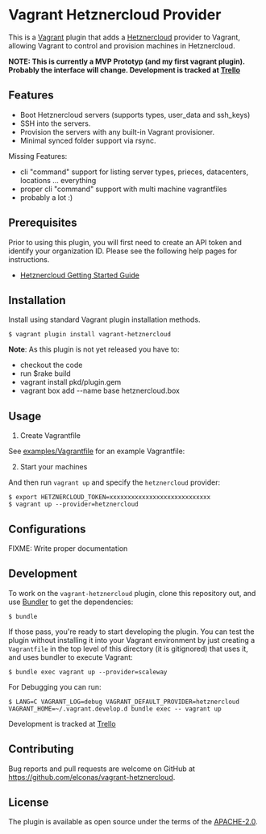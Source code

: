 
# Vagrant Hetznercloud Provider

This is a [Vagrant](http://www.vagrantup.com/) plugin that adds a
[Hetznercloud](https://cloud.hetzner.com/) provider to Vagrant, allowing Vagrant to
control and provision machines in Hetznercloud.

**NOTE: This is currently a MVP Prototyp (and my first vagrant plugin). Probably the interface will change. Development is tracked at [Trello](https://trello.com/b/zJx9W0OY/vagrant-hetznercloud)**


## Features

- Boot Hetznercloud servers (supports types, user_data and ssh_keys)
- SSH into the servers.
- Provision the servers with any built-in Vagrant provisioner.
- Minimal synced folder support via rsync.

Missing Features:

- cli "command" support for listing server types, prieces, datacenters, locations ... everything
- proper cli "command" support with multi machine vagrantfiles
- probably a lot :)

## Prerequisites

Prior to using this plugin, you will first need to create an API token and
identify your organization ID. Please see the following help pages for
instructions.

- [Hetznercloud Getting Started Guide](https://docs.hetzner.cloud/#header-getting-started-1)

## Installation

Install using standard Vagrant plugin installation methods.

    $ vagrant plugin install vagrant-hetznercloud

**Note**: As this plugin is not yet released you have to:

- checkout the code
- run $rake build
- vagrant install pkd/plugin.gem
- vagrant box add --name base hetznercloud.box

## Usage

1) Create Vagrantfile

See [examples/Vagrantfile](examples/Vagrantfile) for an example Vagrantfile:

2) Start your machines

And then run `vagrant up` and specify the `hetznercloud` provider:

    $ export HETZNERCLOUD_TOKEN=xxxxxxxxxxxxxxxxxxxxxxxxxxxx
    $ vagrant up --provider=hetznercloud

## Configurations

FIXME: Write proper documentation

## Development

To work on the `vagrant-hetznercloud` plugin, clone this repository out, and use
[Bundler](http://gembundler.com) to get the dependencies:

    $ bundle

If those pass, you're ready to start developing the plugin. You can test
the plugin without installing it into your Vagrant environment by just
creating a `Vagrantfile` in the top level of this directory (it is gitignored)
that uses it, and uses bundler to execute Vagrant:

    $ bundle exec vagrant up --provider=scaleway

For Debugging you can run:

	$ LANG=C VAGRANT_LOG=debug VAGRANT_DEFAULT_PROVIDER=hetznercloud VAGRANT_HOME=~/.vagrant.develop.d bundle exec -- vagrant up

Development is tracked at [Trello](https://trello.com/b/zJx9W0OY/vagrant-hetznercloud)

## Contributing

Bug reports and pull requests are welcome on GitHub at https://github.com/elconas/vagrant-hetznercloud.

## License

The plugin is available as open source under the terms of the [APACHE-2.0](https://opensource.org/licenses/APACHE-2.0).
